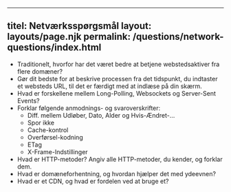***

## titel: Netværksspørgsmål&#xA;layout: layouts/page.njk&#xA;permalink: /questions/network-questions/index.html

*   Traditionelt, hvorfor har det været bedre at betjene webstedsaktiver fra flere domæner?
*   Gør dit bedste for at beskrive processen fra det tidspunkt, du indtaster et websteds URL, til det er færdigt med at indlæse på din skærm.
*   Hvad er forskellene mellem Long-Polling, Websockets og Server-Sent Events?
*   Forklar følgende anmodnings- og svaroverskrifter:
    *   Diff. mellem Udløber, Dato, Alder og Hvis-Ændret-...
    *   Spor ikke
    *   Cache-kontrol
    *   Overførsel-kodning
    *   ETag
    *   X-Frame-Indstillinger
*   Hvad er HTTP-metoder? Angiv alle HTTP-metoder, du kender, og forklar dem.
*   Hvad er domæneforhentning, og hvordan hjælper det med ydeevnen?
*   Hvad er et CDN, og hvad er fordelen ved at bruge et?
